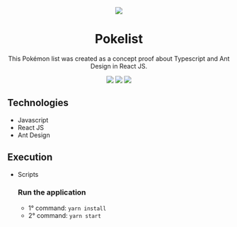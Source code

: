 <div align="center">

![](https://img.shields.io/badge/Status-Done-brightgreen)

</div>

<div align="center">

# Pokelist

This Pokémon list was created as a concept proof about Typescript and Ant Design in React JS.

![](https://img.shields.io/badge/Autor-Welington%20Larsen-brightgreen)
![](https://img.shields.io/badge/Language-Javascript-brightgreen)
![](https://img.shields.io/badge/Framework-React-brightgreen)

</div>

## Technologies

- Javascript
- React JS
- Ant Design

## Execution

- Scripts
  ### Run the application
  - 1° command: `yarn install`
  - 2° command: `yarn start`
